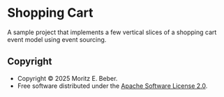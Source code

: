# Shopping Cart

A sample project that implements a few vertical slices of a shopping cart event model using event sourcing.

## Copyright

- Copyright © 2025 Moritz E. Beber.
- Free software distributed under the [Apache Software License 2.0](../LICENSE).

